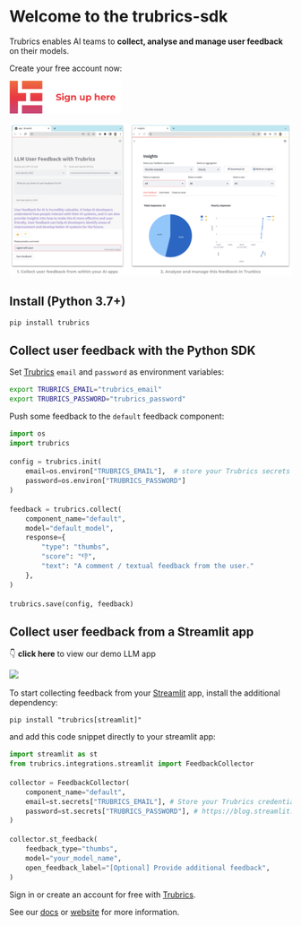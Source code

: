 # Welcome to the trubrics-sdk

Trubrics enables AI teams to **collect, analyse and manage user feedback** on their models.

Create your free account now:

[<img src="./assets/sign_up.png"  width="200">](https://trubrics.streamlit.app/)

<img src="./assets/trubrics-example.png"  width="800">

## Install (Python 3.7+)

```console
pip install trubrics
```

## Collect user feedback with the Python SDK

Set [Trubrics](https://trubrics.streamlit.app/) `email` and `password` as environment variables:

```bash
export TRUBRICS_EMAIL="trubrics_email"
export TRUBRICS_PASSWORD="trubrics_password"
```

Push some feedback to the `default` feedback component:

```python
import os
import trubrics

config = trubrics.init(
    email=os.environ["TRUBRICS_EMAIL"],  # store your Trubrics secrets in environment variables
    password=os.environ["TRUBRICS_PASSWORD"]
)

feedback = trubrics.collect(
    component_name="default",
    model="default_model",
    response={
        "type": "thumbs",
        "score": "👎",
        "text": "A comment / textual feedback from the user."
    },
)

trubrics.save(config, feedback)
```

## Collect user feedback from a Streamlit app

👇 **click here** to view our demo LLM app

[<img src="https://static.streamlit.io/badges/streamlit_badge_black_white.svg"  width="300">](https://trubrics-llm-example.streamlit.app/)

To start collecting feedback from your [Streamlit](https://streamlit.io/) app, install the additional dependency:

```console
pip install "trubrics[streamlit]"
```

and add this code snippet directly to your streamlit app:

```python
import streamlit as st
from trubrics.integrations.streamlit import FeedbackCollector

collector = FeedbackCollector(
    component_name="default",
    email=st.secrets["TRUBRICS_EMAIL"], # Store your Trubrics credentials in st.secrets:
    password=st.secrets["TRUBRICS_PASSWORD"], # https://blog.streamlit.io/secrets-in-sharing-apps/
)

collector.st_feedback(
    feedback_type="thumbs",
    model="your_model_name",
    open_feedback_label="[Optional] Provide additional feedback",
)
```

Sign in or create an account for free with [Trubrics](https://trubrics.streamlit.app/).

See our [docs](trubrics.github.io/trubrics-sdk/) or [website](https://www.trubrics.com/home) for more information.
